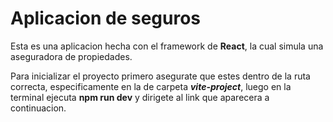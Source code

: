 # Aplicacion de seguros
Esta es una aplicacion hecha con el framework de **React**, la cual simula una aseguradora de propiedades.

Para inicializar el proyecto primero asegurate que estes dentro de la ruta correcta, especificamente en la de carpeta ***vite-project***, luego en la terminal ejecuta **npm run dev** y dirigete al link que aparecera a continuacion.